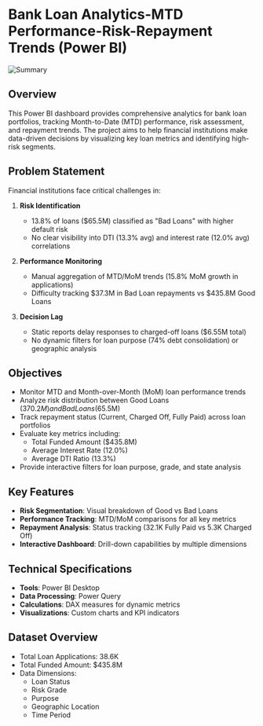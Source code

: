 # Bank Loan Analytics-MTD Performance-Risk-Repayment Trends (Power BI)

![Summary]()


## Overview
This Power BI dashboard provides comprehensive analytics for bank loan portfolios, tracking Month-to-Date (MTD) performance, risk assessment, and repayment trends. The project aims to help financial institutions make data-driven decisions by visualizing key loan metrics and identifying high-risk segments.

## Problem Statement
Financial institutions face critical challenges in:
1. **Risk Identification**  
   - 13.8% of loans ($65.5M) classified as "Bad Loans" with higher default risk
   - No clear visibility into DTI (13.3% avg) and interest rate (12.0% avg) correlations

2. **Performance Monitoring**  
   - Manual aggregation of MTD/MoM trends (15.8% MoM growth in applications)
   - Difficulty tracking $37.3M in Bad Loan repayments vs $435.8M Good Loans

3. **Decision Lag**  
   - Static reports delay responses to charged-off loans ($6.55M total)
   - No dynamic filters for loan purpose (74% debt consolidation) or geographic analysis


## Objectives
* Monitor MTD and Month-over-Month (MoM) loan performance trends
* Analyze risk distribution between Good Loans ($370.2M) and Bad Loans ($65.5M)
* Track repayment status (Current, Charged Off, Fully Paid) across loan portfolios
* Evaluate key metrics including:
  - Total Funded Amount ($435.8M)
  - Average Interest Rate (12.0%)
  - Average DTI Ratio (13.3%)
* Provide interactive filters for loan purpose, grade, and state analysis

## Key Features
- **Risk Segmentation**: Visual breakdown of Good vs Bad Loans
- **Performance Tracking**: MTD/MoM comparisons for all key metrics
- **Repayment Analysis**: Status tracking (32.1K Fully Paid vs 5.3K Charged Off)
- **Interactive Dashboard**: Drill-down capabilities by multiple dimensions

## Technical Specifications
* **Tools**: Power BI Desktop
* **Data Processing**: Power Query
* **Calculations**: DAX measures for dynamic metrics
* **Visualizations**: Custom charts and KPI indicators

## Dataset Overview
* Total Loan Applications: 38.6K
* Total Funded Amount: $435.8M
* Data Dimensions:
  - Loan Status
  - Risk Grade
  - Purpose
  - Geographic Location
  - Time Period
